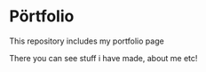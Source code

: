 # Pörtfolio

This repository includes my portfolio page

There you can see stuff i have made, about me etc!